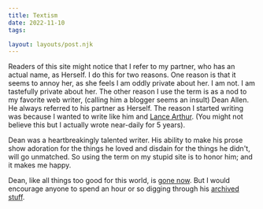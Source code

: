 ```yaml
---
title: Textism
date: 2022-11-10
tags:

layout: layouts/post.njk
---
```

Readers of this site might notice that I refer to my partner, who has an actual name, as Herself. I do this for two reasons. One reason is that it seems to annoy her, as she feels I am oddly private about her. I am not. I am tastefully private about her. The other reason I use the term is as a nod to my favorite web writer, (calling him a blogger seems an insult) Dean Allen. He always referred to his partner as Herself. The reason I started writing was because I wanted to write like him and <a href="https://lancearthur.medium.com/">Lance Arthur</a>. (You might not believe this but I actually wrote near-daily for 5 years). 

Dean was a heartbreakingly talented writer. His ability to make his prose show adoration for the things he loved and disdain for the things he didn't, will go unmatched. So using the term on my stupid site is to honor him; and it makes me happy.

Dean, like all things too good for this world, is <a href="https://kottke.org/18/01/rest-in-peace-dean-allen">gone now</a>. But I would encourage anyone to spend an hour or so digging through his <a href="https://web.archive.org/web/20030203222323/http://www.textism.com/">archived</a> <a href="https://web.archive.org/web/20010205000100/http://cardigan.com/">stuff</a>.